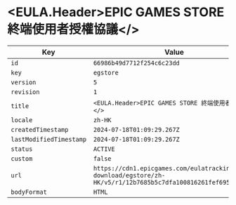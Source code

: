 # <EULA.Header>EPIC GAMES STORE 終端使用者授權協議</>

| Key | Value |
| --- | ----- |
| `id` | `66986b49d7712f254c6c23dd` |
| `key` | `egstore` |
| `version` | `5` |
| `revision` | `1` |
| `title` | `<EULA.Header>EPIC GAMES STORE 終端使用者授權協議</>` |
| `locale` | `zh-HK` |
| `createdTimestamp` | `2024-07-18T01:09:29.267Z` |
| `lastModifiedTimestamp` | `2024-07-18T01:09:29.267Z` |
| `status` | `ACTIVE` |
| `custom` | `false` |
| `url` | `https://cdn1.epicgames.com/eulatracking-download/egstore/zh-HK/v5/r1/12b7685b5c7dfa100816261fef6955c6.pdf` |
| `bodyFormat` | `HTML` |
